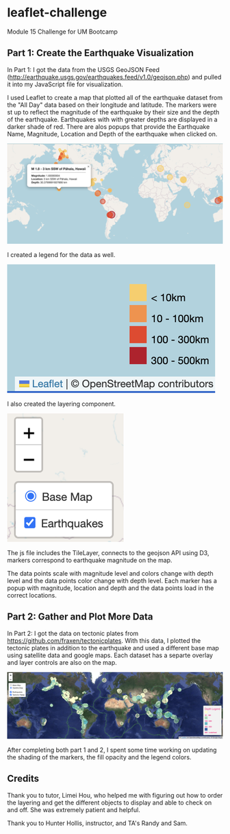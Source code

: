 # leaflet-challenge
Module 15 Challenge for UM Bootcamp

## Part 1: Create the Earthquake Visualization
In Part 1: I got the data from the USGS GeoJSON Feed (http://earthquake.usgs.gov/earthquakes.feed/v1.0/geojson.php) and pulled it into my JavaScript file for visualization.

I used Leaflet to create a map that plotted all of the earthquake dataset from the "All Day" data based on their longitude and latitude.  The markers were st up to reflect the magnitude of the earthquake by their size and the depth of the earthquake.  Earthquakes with with greater depths are displayed in a darker shade of red.  There are alos popups that provide the Earthquake Name, Magnitude, Location and Depth of the earthquake when clicked on.

![Earthquake Popup Image](images/Popup.png)

I created a legend for the data as well.

![Map Legend Image](images/map-legend.png)

I also created the layering component.

![Map Layer Image](images/layer.png)

The js file includes the TileLayer, connects to the geojson API using D3, markers correspond to earthquake magnitude on the map.

The data points scale with magnitude level and colors change with depth level and the data points color change with depth level.  Each marker has a popup with magnitude, location and depth and the data points load in the correct locations.

## Part 2: Gather and Plot More Data
In Part 2: I got the data on tectonic plates from https://github.com/fraxen/tectonicplates.  With this data, I plotted the tectonic plates in addition to the earthquake and used a different base map using satellite data and google maps.  Each dataset has a separte overlay and layer controls are also on the map.

![Tectonic Map Image](images/Part-2.png)

After completing both part 1 and 2, I spent some time working on updating the shading of the markers, the fill opacity and the legend colors.

## Credits
Thank you to tutor, Limei Hou, who helped me with figuring out how to order the layering and get the different objects to display and able to check on and off.  She was extremely patient and helpful.  

Thank you to Hunter Hollis, instructor, and TA's Randy and Sam.